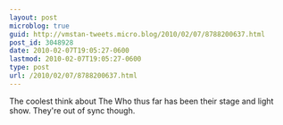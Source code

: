 ```yaml
---
layout: post
microblog: true
guid: http://vmstan-tweets.micro.blog/2010/02/07/8788200637.html
post_id: 3048928
date: 2010-02-07T19:05:27-0600
lastmod: 2010-02-07T19:05:27-0600
type: post
url: /2010/02/07/8788200637.html
---
```

The coolest think about The Who thus far has been their stage and light show. They're out of sync though.
